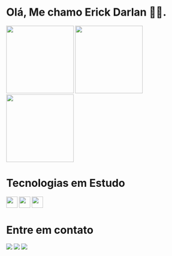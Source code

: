# Olá, Me chamo Erick Darlan 🧑‍💻.
<head>
 <link rel="stylesheet" href="https://cdn.jsdelivr.net/gh/devicons/devicon@v2.14.0/devicon.min.css">
 </head>
 
<div display = "flex ">
 <img height= 180px src ='https://github-readme-stats.vercel.app/api?username=Erick-Darlan&count_private=true&show_icons=true&show_icons=true&theme=highcontrast'>
 <img height= 180px  src ='https://github-readme-stats.vercel.app/api/top-langs/?username=Erick-Darlan&repo=github-readme-stats&count_private=true&show_icons=true&show_icons=true&theme=highcontrast&layout=compact'>
 <img height= 180px  src ='https://streak-stats.demolab.com?user=Erick-Darlan&theme=highcontrast&border_radius=5&locale=pt-br&date_format=M%20j%5B%2C%20Y%5D'>
</div>
 
 
 ##
 
 
 <div>
  <h1>Tecnologias em Estudo</h1>
  <img style="pointer-events: none;" height=30px src="https://cdn.jsdelivr.net/gh/devicons/devicon/icons/javascript/javascript-original.svg" />
  <img style="pointer-events: none;" height=30px src="https://cdn.jsdelivr.net/gh/devicons/devicon/icons/html5/html5-plain.svg" />
  <img style="pointer-events: none;" height=30px src="https://cdn.jsdelivr.net/gh/devicons/devicon/icons/css3/css3-plain.svg" />                   
 </div>


 ##


 <div> 
   <h1> Entre em contato </h1>
  <a href="https://instagram.com/darlan.snts/" target="_blank"><img src="https://img.shields.io/badge/-Instagram-%23E4405F?style=for-the-badge&logo=instagram&logoColor=white" target="_blank"></a>
  <a href = "erickdalran123@gmail.com"><img src="https://img.shields.io/badge/-Gmail-%23333?style=for-the-badge&logo=gmail&logoColor=white" target="_blank"></a> 
  <a href = "https://wa.me/5579998794098"><img src="https://img.shields.io/badge/WhatsApp-25D366?style=for-the-badge&logo=whatsapp&logoColor=white"></a> 
</div>
 
